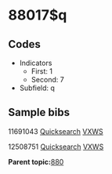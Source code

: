 # 88017$q

## Codes

-   Indicators
    -   First: 1
    -   Second: 7
-   Subfield: q

## Sample bibs

11691043 [Quicksearch](https://search.library.yale.edu/catalog/11691043) [VXWS](http://prodorbis.library.yale.edu:7014/vxws/GetHoldingsService?bibId=11691043)

12508751 [Quicksearch](https://search.library.yale.edu/catalog/12508751) [VXWS](http://prodorbis.library.yale.edu:7014/vxws/GetHoldingsService?bibId=12508751)

**Parent topic:**[880](../../tags/880/880.md)

